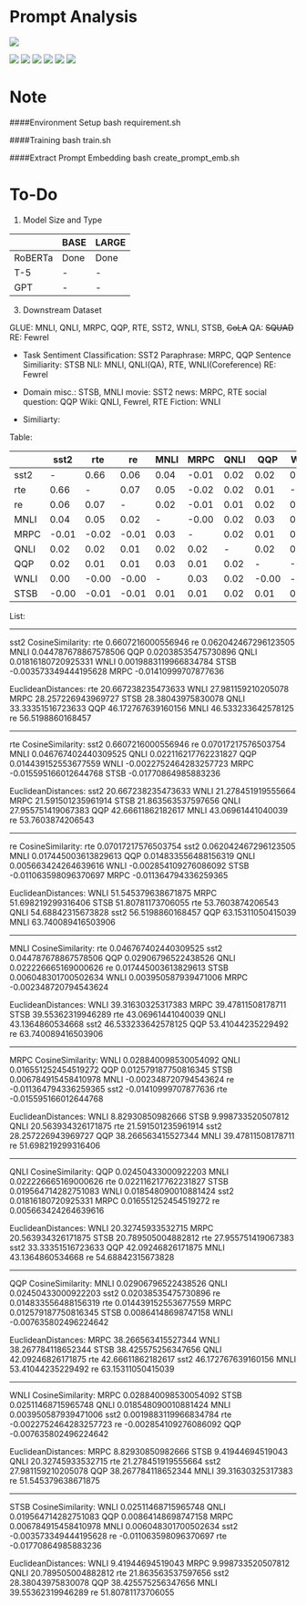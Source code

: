# Prompt Analysis

![](https://pandao.github.io/editor.md/images/logos/editormd-logo-180x180.png)

![](https://img.shields.io/github/stars/pandao/editor.md.svg) ![](https://img.shields.io/github/forks/pandao/editor.md.svg) ![](https://img.shields.io/github/tag/pandao/editor.md.svg) ![](https://img.shields.io/github/release/pandao/editor.md.svg) ![](https://img.shields.io/github/issues/pandao/editor.md.svg) ![](https://img.shields.io/bower/v/editor.md.svg)


Note
=============
####Environment Setup
	bash requirement.sh



####Training
	bash train.sh



####Extract Prompt Embedding
	bash create_prompt_emb.sh


To-Do
=============
1. Model Size and Type

|   |  BASE | LARGE  |
| ------------ | ------------ | ------------ |
| RoBERTa  |  Done  |  Done  |
| T-5  | -  |  - |
| GPT  |  - | -  |   |




3. Downstream Dataset

GLUE:  MNLI, QNLI, MRPC, QQP, RTE, SST2, WNLI, STSB, ~~CoLA~~
QA: ~~SQUAD~~
RE: Fewrel

- Task
	Sentiment Classification: SST2
	Paraphrase: MRPC,  QQP
	Sentence Similiarity: STSB
	NLI: MNLI, QNLI(QA), RTE, WNLI(Coreference)
	RE: Fewrel

- Domain
	misc.: STSB, MNLI
	movie: SST2
	news: MRPC, RTE
	social question: QQP
	Wiki: QNLI, Fewrel, RTE
	Fiction: WNLI

- Similiarty:

Table:

|     | sst2 | rte | re | MNLI | MRPC | QNLI | QQP | WNLI | STSB
| ------------ | ------------ | ------------ | ------------ | ------------ | ------------ | ------------ | ------------ | ------------ | ------------ |
| sst2  | -  | 0.66  | 0.06  | 0.04  | -0.01  | 0.02 | 0.02  | 0.00  | -0.00 |
| rte | 0.66  | -  | 0.07 | 0.05 | -0.02 | 0.02 | 0.01 | -0.00 | -0.02 |
| re  | 0.06  | 0.07 | -  | 0.02  | -0.01 | 0.01  | 0.02  | 0.02  | -0.01 |
| MNLI  | 0.04  | 0.05  |  0.02 | -  | -0.00  | 0.02  | 0.03  | 0.00  | 0.01 |
| MRPC  | -0.01  | -0.02  | -0.01  | 0.03  | -  | 0.02  | 0.01  | 0.03 | 0.01 |
| QNLI  | 0.02  | 0.02  | 0.01  | 0.02 | 0.02 |  - |  0.02 | 0.02  | 0.02  |
| QQP  |  0.02 |  0.01 | 0.01  | 0.03  | 0.01  | 0.02  |  - |  -0.0 | 0.01  |
| WNLI  |  0.00 | -0.00  | -0.00  |  - | 0.03  | 0.02  | -0.00  | -  | 0.02  |
| STSB  |  -0.00 |  -0.01 |  -0.01 | 0.01  |  0.01 |  0.02 |  0.01 |  0.03 | -  |




List:

---
sst2
CosineSimilarity:
rte 0.6607216000556946
re 0.062042467296123505
MNLI 0.044787678867578506
QQP 0.02038535475730896
QNLI 0.01816180720925331
WNLI 0.0019883119966834784
STSB -0.003573349444195628
MRPC -0.01410999707877636

EuclideanDistances:
rte 20.667238235473633
WNLI 27.981159210205078
MRPC 28.257226943969727
STSB 28.38043975830078
QNLI 33.33351516723633
QQP 46.172767639160156
MNLI 46.533233642578125
re 56.5198860168457



---
rte
CosineSimilarity:
sst2 0.6607216000556946
re 0.07017217576503754
MNLI 0.046767402440309525
QNLI 0.022116217762231827
QQP 0.014439152553677559
WNLI -0.0022752464283257723
MRPC -0.015595166012644768
STSB -0.01770864985883236

EuclideanDistances:
sst2 20.667238235473633
WNLI 21.278451919555664
MRPC 21.591501235961914
STSB 21.863563537597656
QNLI 27.955751419067383
QQP 42.66611862182617
MNLI 43.06961441040039
re 53.7603874206543



---
re
CosineSimilarity:
rte 0.07017217576503754
sst2 0.062042467296123505
MNLI 0.017445003613829613
QQP 0.014833556488156319
QNLI 0.005663424264639616
WNLI -0.002854109276086092
STSB -0.011063598096370697
MRPC -0.011364794336259365

EuclideanDistances:
WNLI 51.545379638671875
MRPC 51.698219299316406
STSB 51.80781173706055
rte 53.7603874206543
QNLI 54.68842315673828
sst2 56.5198860168457
QQP 63.15311050415039
MNLI 63.740089416503906



---
MNLI
CosineSimilarity:
rte 0.046767402440309525
sst2 0.044787678867578506
QQP 0.02906796522438526
QNLI 0.022226665169000626
re 0.017445003613829613
STSB 0.006048301700502634
WNLI 0.003950587939471006
MRPC -0.002348720794543624

EuclideanDistances:
WNLI 39.31630325317383
MRPC 39.47811508178711
STSB 39.55362319946289
rte 43.06961441040039
QNLI 43.1364860534668
sst2 46.533233642578125
QQP 53.41044235229492
re 63.740089416503906



---
MRPC
CosineSimilarity:
WNLI 0.028840098530054092
QNLI 0.016551252454519272
QQP 0.012579187750816345
STSB 0.006784915458410978
MNLI -0.002348720794543624
re -0.011364794336259365
sst2 -0.01410999707877636
rte -0.015595166012644768

EuclideanDistances:
WNLI 8.82930850982666
STSB 9.998733520507812
QNLI 20.563934326171875
rte 21.591501235961914
sst2 28.257226943969727
QQP 38.266563415527344
MNLI 39.47811508178711
re 51.698219299316406



---
QNLI
CosineSimilarity:
QQP 0.02450433000922203
MNLI 0.022226665169000626
rte 0.022116217762231827
STSB 0.019564714282751083
WNLI 0.018548090010881424
sst2 0.01816180720925331
MRPC 0.016551252454519272
re 0.005663424264639616

EuclideanDistances:
WNLI 20.32745933532715
MRPC 20.563934326171875
STSB 20.789505004882812
rte 27.955751419067383
sst2 33.33351516723633
QQP 42.09246826171875
MNLI 43.1364860534668
re 54.68842315673828



---
QQP
CosineSimilarity:
MNLI 0.02906796522438526
QNLI 0.02450433000922203
sst2 0.02038535475730896
re 0.014833556488156319
rte 0.014439152553677559
MRPC 0.012579187750816345
STSB 0.00864148698747158
WNLI -0.007635802496224642

EuclideanDistances:
MRPC 38.266563415527344
WNLI 38.267784118652344
STSB 38.425575256347656
QNLI 42.09246826171875
rte 42.66611862182617
sst2 46.172767639160156
MNLI 53.41044235229492
re 63.15311050415039



---
WNLI
CosineSimilarity:
MRPC 0.028840098530054092
STSB 0.02511468715965748
QNLI 0.018548090010881424
MNLI 0.003950587939471006
sst2 0.0019883119966834784
rte -0.0022752464283257723
re -0.002854109276086092
QQP -0.007635802496224642

EuclideanDistances:
MRPC 8.82930850982666
STSB 9.41944694519043
QNLI 20.32745933532715
rte 21.278451919555664
sst2 27.981159210205078
QQP 38.267784118652344
MNLI 39.31630325317383
re 51.545379638671875



---
STSB
CosineSimilarity:
WNLI 0.02511468715965748
QNLI 0.019564714282751083
QQP 0.00864148698747158
MRPC 0.006784915458410978
MNLI 0.006048301700502634
sst2 -0.003573349444195628
re -0.011063598096370697
rte -0.01770864985883236

EuclideanDistances:
WNLI 9.41944694519043
MRPC 9.998733520507812
QNLI 20.789505004882812
rte 21.863563537597656
sst2 28.38043975830078
QQP 38.425575256347656
MNLI 39.55362319946289
re 51.80781173706055


